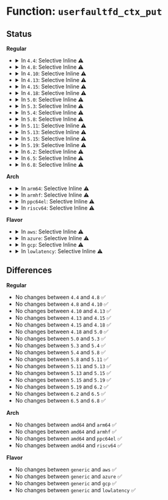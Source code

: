 # Function: <code>userfaultfd_ctx_put</code>

## Status
<b>Regular</b>
<ul>
<li>
<details>
<summary>In <code>4.4</code>: Selective Inline ⚠️</summary>

```c
void userfaultfd_ctx_put(struct userfaultfd_ctx *ctx);
```

**Collision:** Unique Static

**Inline:** Selective

**Transformation:** False

**Instances:**

```
In fs/userfaultfd.c (ffffffff81259f50)
Location: fs/userfaultfd.c:131
Inline: True
Direct callers:
  - fs/userfaultfd.c:userfaultfd_release
  - fs/userfaultfd.c:handle_userfault
```
**Symbols:**

```
ffffffff81259f50-ffffffff81259f7f: userfaultfd_ctx_put (STB_LOCAL)
```
</details>
</li>
<li>
<details>
<summary>In <code>4.8</code>: Selective Inline ⚠️</summary>

```c
void userfaultfd_ctx_put(struct userfaultfd_ctx *ctx);
```

**Collision:** Unique Static

**Inline:** Selective

**Transformation:** False

**Instances:**

```
In fs/userfaultfd.c (ffffffff81283560)
Location: fs/userfaultfd.c:131
Inline: True
Direct callers:
  - fs/userfaultfd.c:userfaultfd_release
  - fs/userfaultfd.c:handle_userfault
```
**Symbols:**

```
ffffffff81283560-ffffffff8128359e: userfaultfd_ctx_put (STB_LOCAL)
```
</details>
</li>
<li>
<details>
<summary>In <code>4.10</code>: Selective Inline ⚠️</summary>

```c
void userfaultfd_ctx_put(struct userfaultfd_ctx *ctx);
```

**Collision:** Unique Static

**Inline:** Selective

**Transformation:** False

**Instances:**

```
In fs/userfaultfd.c (ffffffff81297080)
Location: fs/userfaultfd.c:138
Inline: True
Direct callers:
  - fs/userfaultfd.c:userfaultfd_release
  - fs/userfaultfd.c:handle_userfault
```
**Symbols:**

```
ffffffff81297080-ffffffff812970be: userfaultfd_ctx_put (STB_LOCAL)
```
</details>
</li>
<li>
<details>
<summary>In <code>4.13</code>: Selective Inline ⚠️</summary>

```c
void userfaultfd_ctx_put(struct userfaultfd_ctx *ctx);
```

**Collision:** Unique Static

**Inline:** Selective

**Transformation:** False

**Instances:**

```
In fs/userfaultfd.c (ffffffff812a3900)
Location: fs/userfaultfd.c:156
Inline: True
Direct callers:
  - fs/userfaultfd.c:userfaultfd_release
  - fs/userfaultfd.c:mremap_userfaultfd_complete
  - fs/userfaultfd.c:userfaultfd_event_wait_completion
  - fs/userfaultfd.c:userfaultfd_event_wait_completion
  - fs/userfaultfd.c:handle_userfault
```
**Symbols:**

```
ffffffff812a3900-ffffffff812a393f: userfaultfd_ctx_put (STB_LOCAL)
```
</details>
</li>
<li>
<details>
<summary>In <code>4.15</code>: Selective Inline ⚠️</summary>

```c
void userfaultfd_ctx_put(struct userfaultfd_ctx *ctx);
```

**Collision:** Unique Static

**Inline:** Selective

**Transformation:** False

**Instances:**

```
In fs/userfaultfd.c (ffffffff812c66f0)
Location: fs/userfaultfd.c:153
Inline: True
Direct callers:
  - fs/userfaultfd.c:userfaultfd_read
  - fs/userfaultfd.c:userfaultfd_read
  - fs/userfaultfd.c:userfaultfd_release
  - fs/userfaultfd.c:mremap_userfaultfd_complete
  - fs/userfaultfd.c:userfaultfd_event_wait_completion
  - fs/userfaultfd.c:userfaultfd_event_wait_completion
  - fs/userfaultfd.c:handle_userfault
```
**Symbols:**

```
ffffffff812c66f0-ffffffff812c672f: userfaultfd_ctx_put (STB_LOCAL)
```
</details>
</li>
<li>
<details>
<summary>In <code>4.18</code>: Selective Inline ⚠️</summary>

```c
void userfaultfd_ctx_put(struct userfaultfd_ctx *ctx);
```

**Collision:** Unique Static

**Inline:** Selective

**Transformation:** False

**Instances:**

```
In fs/userfaultfd.c (ffffffff812ef820)
Location: fs/userfaultfd.c:155
Inline: True
Direct callers:
  - fs/userfaultfd.c:userfaultfd_read
  - fs/userfaultfd.c:userfaultfd_read
  - fs/userfaultfd.c:userfaultfd_release
  - fs/userfaultfd.c:mremap_userfaultfd_complete
  - fs/userfaultfd.c:userfaultfd_event_wait_completion
  - fs/userfaultfd.c:userfaultfd_event_wait_completion
  - fs/userfaultfd.c:handle_userfault
```
**Symbols:**

```
ffffffff812ef820-ffffffff812ef85f: userfaultfd_ctx_put (STB_LOCAL)
```
</details>
</li>
<li>
<details>
<summary>In <code>5.0</code>: Selective Inline ⚠️</summary>

```c
void userfaultfd_ctx_put(struct userfaultfd_ctx *ctx);
```

**Collision:** Unique Static

**Inline:** Selective

**Transformation:** False

**Instances:**

```
In fs/userfaultfd.c (ffffffff81304190)
Location: fs/userfaultfd.c:154
Inline: True
Direct callers:
  - fs/userfaultfd.c:userfaultfd_read
  - fs/userfaultfd.c:userfaultfd_read
  - fs/userfaultfd.c:userfaultfd_release
  - fs/userfaultfd.c:mremap_userfaultfd_complete
  - fs/userfaultfd.c:userfaultfd_event_wait_completion
  - fs/userfaultfd.c:userfaultfd_event_wait_completion
  - fs/userfaultfd.c:handle_userfault
```
**Symbols:**

```
ffffffff81304190-ffffffff813041d5: userfaultfd_ctx_put (STB_LOCAL)
```
</details>
</li>
<li>
<details>
<summary>In <code>5.3</code>: Selective Inline ⚠️</summary>

```c
void userfaultfd_ctx_put(struct userfaultfd_ctx *ctx);
```

**Collision:** Unique Static

**Inline:** Selective

**Transformation:** False

**Instances:**

```
In fs/userfaultfd.c (ffffffff81325720)
Location: fs/userfaultfd.c:164
Inline: True
Direct callers:
  - fs/userfaultfd.c:userfaultfd_read
  - fs/userfaultfd.c:userfaultfd_read
  - fs/userfaultfd.c:userfaultfd_release
  - fs/userfaultfd.c:mremap_userfaultfd_complete
  - fs/userfaultfd.c:userfaultfd_event_wait_completion
  - fs/userfaultfd.c:userfaultfd_event_wait_completion
  - fs/userfaultfd.c:handle_userfault
```
**Symbols:**

```
ffffffff81325720-ffffffff81325764: userfaultfd_ctx_put (STB_LOCAL)
```
</details>
</li>
<li>
<details>
<summary>In <code>5.4</code>: Selective Inline ⚠️</summary>

```c
void userfaultfd_ctx_put(struct userfaultfd_ctx *ctx);
```

**Collision:** Unique Static

**Inline:** Selective

**Transformation:** False

**Instances:**

```
In fs/userfaultfd.c (ffffffff813384b0)
Location: fs/userfaultfd.c:164
Inline: True
Direct callers:
  - fs/userfaultfd.c:userfaultfd_read
  - fs/userfaultfd.c:userfaultfd_read
  - fs/userfaultfd.c:userfaultfd_release
  - fs/userfaultfd.c:mremap_userfaultfd_complete
  - fs/userfaultfd.c:userfaultfd_event_wait_completion
  - fs/userfaultfd.c:userfaultfd_event_wait_completion
  - fs/userfaultfd.c:handle_userfault
```
**Symbols:**

```
ffffffff813384b0-ffffffff813384f4: userfaultfd_ctx_put (STB_LOCAL)
```
</details>
</li>
<li>
<details>
<summary>In <code>5.8</code>: Selective Inline ⚠️</summary>

```c
void userfaultfd_ctx_put(struct userfaultfd_ctx *ctx);
```

**Collision:** Unique Static

**Inline:** Selective

**Transformation:** False

**Instances:**

```
In fs/userfaultfd.c (ffffffff813724a0)
Location: fs/userfaultfd.c:164
Inline: True
Direct callers:
  - fs/userfaultfd.c:userfaultfd_ctx_read
  - fs/userfaultfd.c:userfaultfd_ctx_read
  - fs/userfaultfd.c:userfaultfd_ctx_read
  - fs/userfaultfd.c:userfaultfd_release
  - fs/userfaultfd.c:mremap_userfaultfd_complete
  - fs/userfaultfd.c:userfaultfd_event_wait_completion
  - fs/userfaultfd.c:userfaultfd_event_wait_completion
  - fs/userfaultfd.c:handle_userfault
```
**Symbols:**

```
ffffffff813724a0-ffffffff813724fc: userfaultfd_ctx_put (STB_LOCAL)
```
</details>
</li>
<li>
<details>
<summary>In <code>5.11</code>: Selective Inline ⚠️</summary>

```c
void userfaultfd_ctx_put(struct userfaultfd_ctx *ctx);
```

**Collision:** Unique Static

**Inline:** Selective

**Transformation:** False

**Instances:**

```
In fs/userfaultfd.c (ffffffff813802f0)
Location: fs/userfaultfd.c:164
Inline: True
Direct callers:
  - fs/userfaultfd.c:userfaultfd_ctx_read
  - fs/userfaultfd.c:userfaultfd_ctx_read
  - fs/userfaultfd.c:userfaultfd_release
  - fs/userfaultfd.c:mremap_userfaultfd_complete
  - fs/userfaultfd.c:userfaultfd_event_wait_completion
  - fs/userfaultfd.c:userfaultfd_event_wait_completion
  - fs/userfaultfd.c:handle_userfault
```
**Symbols:**

```
ffffffff813802f0-ffffffff8138034c: userfaultfd_ctx_put (STB_LOCAL)
```
</details>
</li>
<li>
<details>
<summary>In <code>5.13</code>: Selective Inline ⚠️</summary>

```c
void userfaultfd_ctx_put(struct userfaultfd_ctx *ctx);
```

**Collision:** Unique Static

**Inline:** Selective

**Transformation:** False

**Instances:**

```
In fs/userfaultfd.c (ffffffff81386d70)
Location: fs/userfaultfd.c:165
Inline: True
Direct callers:
  - fs/userfaultfd.c:userfaultfd_ctx_read
  - fs/userfaultfd.c:userfaultfd_ctx_read
  - fs/userfaultfd.c:userfaultfd_release
  - fs/userfaultfd.c:mremap_userfaultfd_complete
  - fs/userfaultfd.c:userfaultfd_event_wait_completion
  - fs/userfaultfd.c:userfaultfd_event_wait_completion
  - fs/userfaultfd.c:handle_userfault
```
**Symbols:**

```
ffffffff81386d70-ffffffff81386dcc: userfaultfd_ctx_put (STB_LOCAL)
```
</details>
</li>
<li>
<details>
<summary>In <code>5.15</code>: Selective Inline ⚠️</summary>

```c
void userfaultfd_ctx_put(struct userfaultfd_ctx *ctx);
```

**Collision:** Unique Static

**Inline:** Selective

**Transformation:** False

**Instances:**

```
In fs/userfaultfd.c (ffffffff813d4000)
Location: fs/userfaultfd.c:166
Inline: True
Direct callers:
  - fs/userfaultfd.c:userfaultfd_ctx_read
  - fs/userfaultfd.c:userfaultfd_ctx_read
  - fs/userfaultfd.c:userfaultfd_release
  - fs/userfaultfd.c:mremap_userfaultfd_complete
  - fs/userfaultfd.c:userfaultfd_event_wait_completion
  - fs/userfaultfd.c:userfaultfd_event_wait_completion
  - fs/userfaultfd.c:handle_userfault
```
**Symbols:**

```
ffffffff813d4000-ffffffff813d405c: userfaultfd_ctx_put (STB_LOCAL)
```
</details>
</li>
<li>
<details>
<summary>In <code>5.19</code>: Selective Inline ⚠️</summary>

```c
void userfaultfd_ctx_put(struct userfaultfd_ctx *ctx);
```

**Collision:** Unique Static

**Inline:** Selective

**Transformation:** False

**Instances:**

```
In fs/userfaultfd.c (ffffffff8145db40)
Location: fs/userfaultfd.c:168
Inline: True
Direct callers:
  - fs/userfaultfd.c:userfaultfd_ctx_read
  - fs/userfaultfd.c:userfaultfd_ctx_read
  - fs/userfaultfd.c:userfaultfd_release
  - fs/userfaultfd.c:mremap_userfaultfd_complete
  - fs/userfaultfd.c:userfaultfd_event_wait_completion
  - fs/userfaultfd.c:userfaultfd_event_wait_completion
  - fs/userfaultfd.c:handle_userfault
```
**Symbols:**

```
ffffffff8145db40-ffffffff8145dbba: userfaultfd_ctx_put (STB_LOCAL)
```
</details>
</li>
<li>
<details>
<summary>In <code>6.2</code>: Selective Inline ⚠️</summary>

```c
void userfaultfd_ctx_put(struct userfaultfd_ctx *ctx);
```

**Collision:** Unique Static

**Inline:** Selective

**Transformation:** False

**Instances:**

```
In fs/userfaultfd.c (ffffffff814ed590)
Location: fs/userfaultfd.c:184
Inline: True
Direct callers:
  - fs/userfaultfd.c:userfaultfd_ctx_read
  - fs/userfaultfd.c:userfaultfd_ctx_read
  - fs/userfaultfd.c:userfaultfd_release
  - fs/userfaultfd.c:mremap_userfaultfd_complete
  - fs/userfaultfd.c:userfaultfd_event_wait_completion
  - fs/userfaultfd.c:userfaultfd_event_wait_completion
  - fs/userfaultfd.c:handle_userfault
```
**Symbols:**

```
ffffffff814ed590-ffffffff814ed60a: userfaultfd_ctx_put (STB_LOCAL)
```
</details>
</li>
<li>
<details>
<summary>In <code>6.5</code>: Selective Inline ⚠️</summary>

```c
void userfaultfd_ctx_put(struct userfaultfd_ctx *ctx);
```

**Collision:** Unique Static

**Inline:** Selective

**Transformation:** False

**Instances:**

```
In fs/userfaultfd.c (ffffffff815242b0)
Location: fs/userfaultfd.c:214
Inline: True
Direct callers:
  - fs/userfaultfd.c:userfaultfd_ctx_read
  - fs/userfaultfd.c:userfaultfd_ctx_read
  - fs/userfaultfd.c:userfaultfd_release
  - fs/userfaultfd.c:mremap_userfaultfd_complete
  - fs/userfaultfd.c:userfaultfd_event_wait_completion
  - fs/userfaultfd.c:userfaultfd_event_wait_completion
  - fs/userfaultfd.c:handle_userfault
```
**Symbols:**

```
ffffffff815242b0-ffffffff81524329: userfaultfd_ctx_put (STB_LOCAL)
```
</details>
</li>
<li>
<details>
<summary>In <code>6.8</code>: Selective Inline ⚠️</summary>

```c
void userfaultfd_ctx_put(struct userfaultfd_ctx *ctx);
```

**Collision:** Unique Static

**Inline:** Selective

**Transformation:** False

**Instances:**

```
In fs/userfaultfd.c (ffffffff81558860)
Location: fs/userfaultfd.c:218
Inline: True
Direct callers:
  - fs/userfaultfd.c:userfaultfd_ctx_read
  - fs/userfaultfd.c:userfaultfd_ctx_read
  - fs/userfaultfd.c:userfaultfd_release
  - fs/userfaultfd.c:mremap_userfaultfd_complete
  - fs/userfaultfd.c:userfaultfd_event_wait_completion
  - fs/userfaultfd.c:userfaultfd_event_wait_completion
  - fs/userfaultfd.c:handle_userfault
```
**Symbols:**

```
ffffffff81558860-ffffffff815588d9: userfaultfd_ctx_put (STB_LOCAL)
```
</details>
</li>
</ul>
<b>Arch</b>
<ul>
<li>
<details>
<summary>In <code>arm64</code>: Selective Inline ⚠️</summary>

```c
void userfaultfd_ctx_put(struct userfaultfd_ctx *ctx);
```

**Collision:** Unique Static

**Inline:** Selective

**Transformation:** False

**Instances:**

```
In fs/userfaultfd.c (ffff8000103f6c90)
Location: fs/userfaultfd.c:164
Inline: True
Direct callers:
  - fs/userfaultfd.c:userfaultfd_read
  - fs/userfaultfd.c:userfaultfd_read
  - fs/userfaultfd.c:userfaultfd_release
  - fs/userfaultfd.c:mremap_userfaultfd_complete
  - fs/userfaultfd.c:userfaultfd_event_wait_completion
  - fs/userfaultfd.c:userfaultfd_event_wait_completion
  - fs/userfaultfd.c:handle_userfault
```
**Symbols:**

```
ffff8000103f6c90-ffff8000103f6d1c: userfaultfd_ctx_put (STB_LOCAL)
```
</details>
</li>
<li>
<details>
<summary>In <code>armhf</code>: Selective Inline ⚠️</summary>

```c
void userfaultfd_ctx_put(struct userfaultfd_ctx *ctx);
```

**Collision:** Unique Static

**Inline:** Selective

**Transformation:** False

**Instances:**

```
In fs/userfaultfd.c (c05cb390)
Location: fs/userfaultfd.c:164
Inline: True
Direct callers:
  - fs/userfaultfd.c:userfaultfd_ctx_read
  - fs/userfaultfd.c:userfaultfd_ctx_read
  - fs/userfaultfd.c:userfaultfd_release
  - fs/userfaultfd.c:mremap_userfaultfd_complete
  - fs/userfaultfd.c:userfaultfd_event_wait_completion
  - fs/userfaultfd.c:userfaultfd_event_wait_completion
  - fs/userfaultfd.c:handle_userfault
```
**Symbols:**

```
c05cb390-c05cb408: userfaultfd_ctx_put (STB_LOCAL)
```
</details>
</li>
<li>
<details>
<summary>In <code>ppc64el</code>: Selective Inline ⚠️</summary>

```c
void userfaultfd_ctx_put(struct userfaultfd_ctx *ctx);
```

**Collision:** Unique Static

**Inline:** Selective

**Transformation:** False

**Instances:**

```
In fs/userfaultfd.c (c0000000004fed80)
Location: fs/userfaultfd.c:164
Inline: True
Direct callers:
  - fs/userfaultfd.c:userfaultfd_ctx_read
  - fs/userfaultfd.c:userfaultfd_ctx_read
  - fs/userfaultfd.c:userfaultfd_release
  - fs/userfaultfd.c:mremap_userfaultfd_complete
  - fs/userfaultfd.c:userfaultfd_event_wait_completion
  - fs/userfaultfd.c:userfaultfd_event_wait_completion
  - fs/userfaultfd.c:handle_userfault
```
**Symbols:**

```
c0000000004fed80-c0000000004fee34: userfaultfd_ctx_put (STB_LOCAL)
```
</details>
</li>
<li>
<details>
<summary>In <code>riscv64</code>: Selective Inline ⚠️</summary>

```c
void userfaultfd_ctx_put(struct userfaultfd_ctx *ctx);
```

**Collision:** Unique Static

**Inline:** Selective

**Transformation:** False

**Instances:**

```
In fs/userfaultfd.c (ffffffe0002a6f0e)
Location: fs/userfaultfd.c:164
Inline: True
Direct callers:
  - fs/userfaultfd.c:userfaultfd_read
  - fs/userfaultfd.c:userfaultfd_read
  - fs/userfaultfd.c:userfaultfd_release
  - fs/userfaultfd.c:mremap_userfaultfd_complete
  - fs/userfaultfd.c:userfaultfd_event_wait_completion
  - fs/userfaultfd.c:userfaultfd_event_wait_completion
  - fs/userfaultfd.c:handle_userfault
```
**Symbols:**

```
ffffffe0002a6f0e-ffffffe0002a6f76: userfaultfd_ctx_put (STB_LOCAL)
```
</details>
</li>
</ul>
<b>Flavor</b>
<ul>
<li>
<details>
<summary>In <code>aws</code>: Selective Inline ⚠️</summary>

```c
void userfaultfd_ctx_put(struct userfaultfd_ctx *ctx);
```

**Collision:** Unique Static

**Inline:** Selective

**Transformation:** False

**Instances:**

```
In fs/userfaultfd.c (ffffffff81330a90)
Location: fs/userfaultfd.c:164
Inline: True
Direct callers:
  - fs/userfaultfd.c:userfaultfd_read
  - fs/userfaultfd.c:userfaultfd_read
  - fs/userfaultfd.c:userfaultfd_release
  - fs/userfaultfd.c:mremap_userfaultfd_complete
  - fs/userfaultfd.c:userfaultfd_event_wait_completion
  - fs/userfaultfd.c:userfaultfd_event_wait_completion
  - fs/userfaultfd.c:handle_userfault
```
**Symbols:**

```
ffffffff81330a90-ffffffff81330ad4: userfaultfd_ctx_put (STB_LOCAL)
```
</details>
</li>
<li>
<details>
<summary>In <code>azure</code>: Selective Inline ⚠️</summary>

```c
void userfaultfd_ctx_put(struct userfaultfd_ctx *ctx);
```

**Collision:** Unique Static

**Inline:** Selective

**Transformation:** False

**Instances:**

```
In fs/userfaultfd.c (ffffffff81321680)
Location: fs/userfaultfd.c:164
Inline: True
Direct callers:
  - fs/userfaultfd.c:userfaultfd_read
  - fs/userfaultfd.c:userfaultfd_read
  - fs/userfaultfd.c:userfaultfd_release
  - fs/userfaultfd.c:mremap_userfaultfd_complete
  - fs/userfaultfd.c:userfaultfd_event_wait_completion
  - fs/userfaultfd.c:userfaultfd_event_wait_completion
  - fs/userfaultfd.c:handle_userfault
```
**Symbols:**

```
ffffffff81321680-ffffffff813216c4: userfaultfd_ctx_put (STB_LOCAL)
```
</details>
</li>
<li>
<details>
<summary>In <code>gcp</code>: Selective Inline ⚠️</summary>

```c
void userfaultfd_ctx_put(struct userfaultfd_ctx *ctx);
```

**Collision:** Unique Static

**Inline:** Selective

**Transformation:** False

**Instances:**

```
In fs/userfaultfd.c (ffffffff8132e560)
Location: fs/userfaultfd.c:164
Inline: True
Direct callers:
  - fs/userfaultfd.c:userfaultfd_read
  - fs/userfaultfd.c:userfaultfd_read
  - fs/userfaultfd.c:userfaultfd_release
  - fs/userfaultfd.c:mremap_userfaultfd_complete
  - fs/userfaultfd.c:userfaultfd_event_wait_completion
  - fs/userfaultfd.c:userfaultfd_event_wait_completion
  - fs/userfaultfd.c:handle_userfault
```
**Symbols:**

```
ffffffff8132e560-ffffffff8132e5a4: userfaultfd_ctx_put (STB_LOCAL)
```
</details>
</li>
<li>
<details>
<summary>In <code>lowlatency</code>: Selective Inline ⚠️</summary>

```c
void userfaultfd_ctx_put(struct userfaultfd_ctx *ctx);
```

**Collision:** Unique Static

**Inline:** Selective

**Transformation:** False

**Instances:**

```
In fs/userfaultfd.c (ffffffff81340f90)
Location: fs/userfaultfd.c:164
Inline: True
Direct callers:
  - fs/userfaultfd.c:userfaultfd_read
  - fs/userfaultfd.c:userfaultfd_read
  - fs/userfaultfd.c:userfaultfd_release
  - fs/userfaultfd.c:mremap_userfaultfd_complete
  - fs/userfaultfd.c:userfaultfd_event_wait_completion
  - fs/userfaultfd.c:userfaultfd_event_wait_completion
  - fs/userfaultfd.c:handle_userfault
```
**Symbols:**

```
ffffffff81340f90-ffffffff81340fd4: userfaultfd_ctx_put (STB_LOCAL)
```
</details>
</li>
</ul>

## Differences
<b>Regular</b>
<ul>
<li>
No changes between <code>4.4</code> and <code>4.8</code> ✅
</li>
<li>
No changes between <code>4.8</code> and <code>4.10</code> ✅
</li>
<li>
No changes between <code>4.10</code> and <code>4.13</code> ✅
</li>
<li>
No changes between <code>4.13</code> and <code>4.15</code> ✅
</li>
<li>
No changes between <code>4.15</code> and <code>4.18</code> ✅
</li>
<li>
No changes between <code>4.18</code> and <code>5.0</code> ✅
</li>
<li>
No changes between <code>5.0</code> and <code>5.3</code> ✅
</li>
<li>
No changes between <code>5.3</code> and <code>5.4</code> ✅
</li>
<li>
No changes between <code>5.4</code> and <code>5.8</code> ✅
</li>
<li>
No changes between <code>5.8</code> and <code>5.11</code> ✅
</li>
<li>
No changes between <code>5.11</code> and <code>5.13</code> ✅
</li>
<li>
No changes between <code>5.13</code> and <code>5.15</code> ✅
</li>
<li>
No changes between <code>5.15</code> and <code>5.19</code> ✅
</li>
<li>
No changes between <code>5.19</code> and <code>6.2</code> ✅
</li>
<li>
No changes between <code>6.2</code> and <code>6.5</code> ✅
</li>
<li>
No changes between <code>6.5</code> and <code>6.8</code> ✅
</li>
</ul>
<b>Arch</b>
<ul>
<li>
No changes between <code>amd64</code> and <code>arm64</code> ✅
</li>
<li>
No changes between <code>amd64</code> and <code>armhf</code> ✅
</li>
<li>
No changes between <code>amd64</code> and <code>ppc64el</code> ✅
</li>
<li>
No changes between <code>amd64</code> and <code>riscv64</code> ✅
</li>
</ul>
<b>Flavor</b>
<ul>
<li>
No changes between <code>generic</code> and <code>aws</code> ✅
</li>
<li>
No changes between <code>generic</code> and <code>azure</code> ✅
</li>
<li>
No changes between <code>generic</code> and <code>gcp</code> ✅
</li>
<li>
No changes between <code>generic</code> and <code>lowlatency</code> ✅
</li>
</ul>
